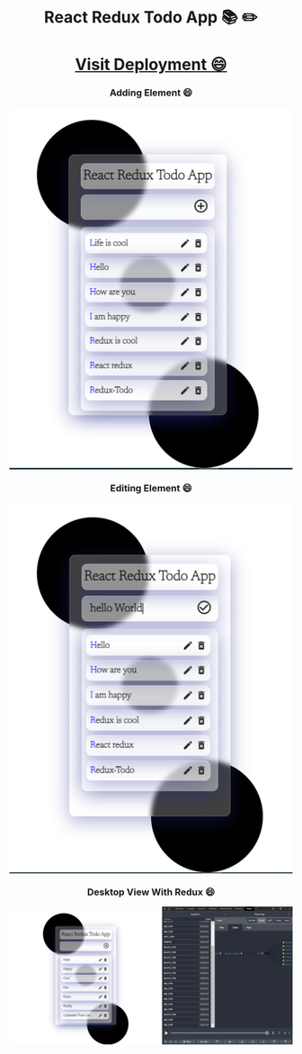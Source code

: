 ### <h1 align="center">React Redux Todo App :books: :pencil2: </h1>
### <h1 align="center"><a href="https://munsif12.github.io/Redux-Todo-App-EditAble/">Visit Deployment  😄</a></h1>

<h3 align="center">Adding Element 😄</a></h3>
<img src="https://github.com/munsif12/Redux-Todo-App-EditAble/blob/master/redux-todo-edit-feature/projectImg/result.PNG" align="center"/>
<h3 align="center">Editing Element 😄</a></h3>
<img src="https://github.com/munsif12/Redux-Todo-App-EditAble/blob/master/redux-todo-edit-feature/projectImg/resEdit.PNG" align="center"/>
<h3 align="center">Desktop View With Redux 😄</a></h3>
<img src="https://github.com/munsif12/Redux-Todo-App-EditAble/blob/master/redux-todo-edit-feature/projectImg/resWithRedux.PNG" align="center"/>
